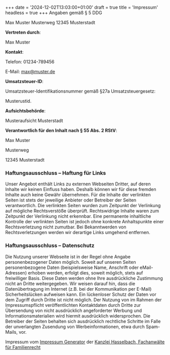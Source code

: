 +++
date = '2024-12-02T13:03:00+01:00'
draft = true
title = 'Impressum'
headless = true
+++
Angaben gemäß § 5 DDG

Max Muster
Musterweg
12345 Musterstadt

**Vertreten durch**:

Max Muster

**Kontakt**:

Telefon: 01234-789456

E-Mail: max@muster.de

**Umsatzsteuer-ID**:

Umsatzsteuer-Identifikationsnummer gemäß §27a Umsatzsteuergesetz: 

Musterustid.

**Aufsichtsbehörde**:

Musteraufsicht Musterstadt

**Verantwortlich für den Inhalt nach § 55 Abs. 2 RStV**:

Max Muster

Musterweg

12345 Musterstadt

### Haftungsausschluss – Haftung für Links

Unser Angebot enthält Links zu externen Webseiten Dritter, auf deren Inhalte wir keinen Einfluss haben. Deshalb können wir für diese fremden Inhalte auch keine Gewähr übernehmen. Für die Inhalte der verlinkten Seiten ist stets der jeweilige Anbieter oder Betreiber der Seiten verantwortlich. Die verlinkten Seiten wurden zum Zeitpunkt der Verlinkung auf mögliche Rechtsverstöße überprüft. Rechtswidrige Inhalte waren zum Zeitpunkt der Verlinkung nicht erkennbar. Eine permanente inhaltliche Kontrolle der verlinkten Seiten ist jedoch ohne konkrete Anhaltspunkte einer Rechtsverletzung nicht zumutbar. Bei Bekanntwerden von Rechtsverletzungen werden wir derartige Links umgehend entfernen.

### Haftungsausschluss – Datenschutz

Die Nutzung unserer Webseite ist in der Regel ohne Angabe personenbezogener Daten möglich. Soweit auf unseren Seiten personenbezogene Daten (beispielsweise Name, Anschrift oder eMail-Adressen) erhoben werden, erfolgt dies, soweit möglich, stets auf freiwilliger Basis. Diese Daten werden ohne Ihre ausdrückliche Zustimmung nicht an Dritte weitergegeben.
Wir weisen darauf hin, dass die Datenübertragung im Internet (z.B. bei der Kommunikation per E-Mail) Sicherheitslücken aufweisen kann. Ein lückenloser Schutz der Daten vor dem Zugriff durch Dritte ist nicht möglich.
Der Nutzung von im Rahmen der Impressumspflicht veröffentlichten Kontaktdaten durch Dritte zur Übersendung von nicht ausdrücklich angeforderter Werbung und Informationsmaterialien wird hiermit ausdrücklich widersprochen. Die Betreiber der Seiten behalten sich ausdrücklich rechtliche Schritte im Falle der unverlangten Zusendung von Werbeinformationen, etwa durch Spam-Mails, vor.

Impressum vom [Impressum Generator](https://www.impressum-generator.de/) der [Kanzlei Hasselbach, Fachanwälte für Familienrecht](https://www.kanzlei-hasselbach.de/rechtsgebiete/familienrecht/)
